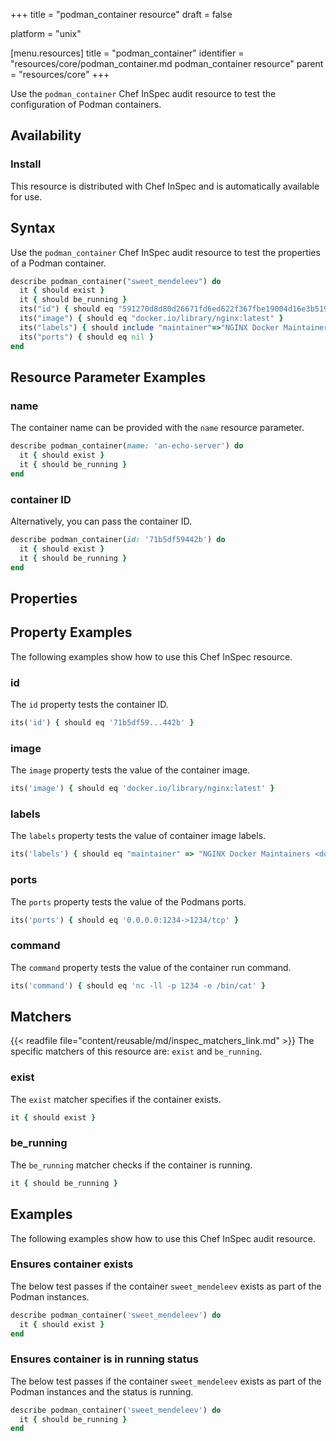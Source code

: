 +++
title = "podman_container resource"
draft = false

platform = "unix"

[menu.resources]
    title = "podman_container"
    identifier = "resources/core/podman_container.md podman_container resource"
    parent = "resources/core"
+++

Use the `podman_container` Chef InSpec audit resource to test the configuration of Podman containers.

## Availability

### Install

This resource is distributed with Chef InSpec and is automatically available for use.

## Syntax

Use the `podman_container` Chef InSpec audit resource to test the properties of a Podman container.

```ruby
describe podman_container("sweet_mendeleev") do
  it { should exist }
  it { should be_running }
  its("id") { should eq "591270d8d80d26671fd6ed622f367fbe19004d16e3b519c292313feb5f22e7f7" }
  its("image") { should eq "docker.io/library/nginx:latest" }
  its("labels") { should include "maintainer"=>"NGINX Docker Maintainers <docker-maint@nginx.com>" }
  its("ports") { should eq nil }
end
```

## Resource Parameter Examples

### name

The container name can be provided with the `name` resource parameter.

```ruby
describe podman_container(name: 'an-echo-server') do
  it { should exist }
  it { should be_running }
end
```

### container ID

Alternatively, you can pass the container ID.

```ruby
describe podman_container(id: '71b5df59442b') do
  it { should exist }
  it { should be_running }
end
```

## Properties

## Property Examples

The following examples show how to use this Chef InSpec resource.

### id

The `id` property tests the container ID.

```ruby
its('id') { should eq '71b5df59...442b' }
```

### image

The `image` property tests the value of the container image.

```ruby
its('image') { should eq 'docker.io/library/nginx:latest' }
```

### labels

The `labels` property tests the value of container image labels.

```ruby
its('labels') { should eq "maintainer" => "NGINX Docker Maintainers <docker-maint@nginx.com>" }
```

### ports

The `ports` property tests the value of the Podmans ports.

```ruby
its('ports') { should eq '0.0.0.0:1234->1234/tcp' }
```

### command

The `command` property tests the value of the container run command.

```ruby
its('command') { should eq 'nc -ll -p 1234 -e /bin/cat' }
```

## Matchers

{{< readfile file="content/reusable/md/inspec_matchers_link.md" >}}
 The specific matchers of this resource are: `exist` and `be_running`.

### exist

The `exist` matcher specifies if the container exists.

```ruby
it { should exist }
```

### be_running

The `be_running` matcher checks if the container is running.

```ruby
it { should be_running }
```

## Examples

The following examples show how to use this Chef InSpec audit resource.

### Ensures container exists

The below test passes if the container `sweet_mendeleev` exists as part of the Podman instances.

```ruby
describe podman_container('sweet_mendeleev') do
  it { should exist }
end
```

### Ensures container is in running status

The below test passes if the container `sweet_mendeleev` exists as part of the Podman instances and the status is running.

```ruby
describe podman_container('sweet_mendeleev') do
  it { should be_running }
end
```
